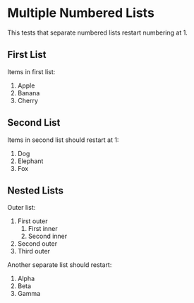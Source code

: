 # Multiple Numbered Lists

This tests that separate numbered lists restart numbering at 1.

## First List

Items in first list:

1. Apple
2. Banana
3. Cherry

## Second List

Items in second list should restart at 1:

1. Dog
2. Elephant
3. Fox

## Nested Lists

Outer list:

1. First outer
   1. First inner
   2. Second inner
2. Second outer
3. Third outer

Another separate list should restart:

1. Alpha
2. Beta
3. Gamma
